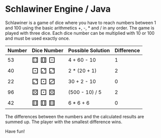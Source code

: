 # Schlawiner Engine / Java

Schlawiner is a game of dice where you have to reach numbers between 1 and 100 using the basic arithmetics +, -, * and / in any order. The game is played with three dice. Each dice number can be multiplied with 10 or 100 and must be used exactly once.

| Number | Dice Number                                   | Possible Solution | Difference |
|--------|-----------------------------------------------|-------------------|------------|
| 53     | <span style="font-size: x-large">⚃ ⚅ ⚀</span> | 4 + 60 - 10       | 1          |
| 40     | <span style="font-size: x-large">⚀ ⚁ ⚁</span> | 2 * (20 + 1)      | 2          |
| 22     | <span style="font-size: x-large">⚁ ⚀ ⚂</span> | 30 + 2 - 10       | 0          |
| 96     | <span style="font-size: x-large">⚄ ⚀ ⚄</span> | (500 - 10) / 5    | 2          |
| 42     | <span style="font-size: x-large">⚅ ⚅ ⚅</span> | 6 * 6 + 6         | 0          |

The differences between the numbers and the calculated results are summed up. The player with the smallest difference wins.

Have fun!
